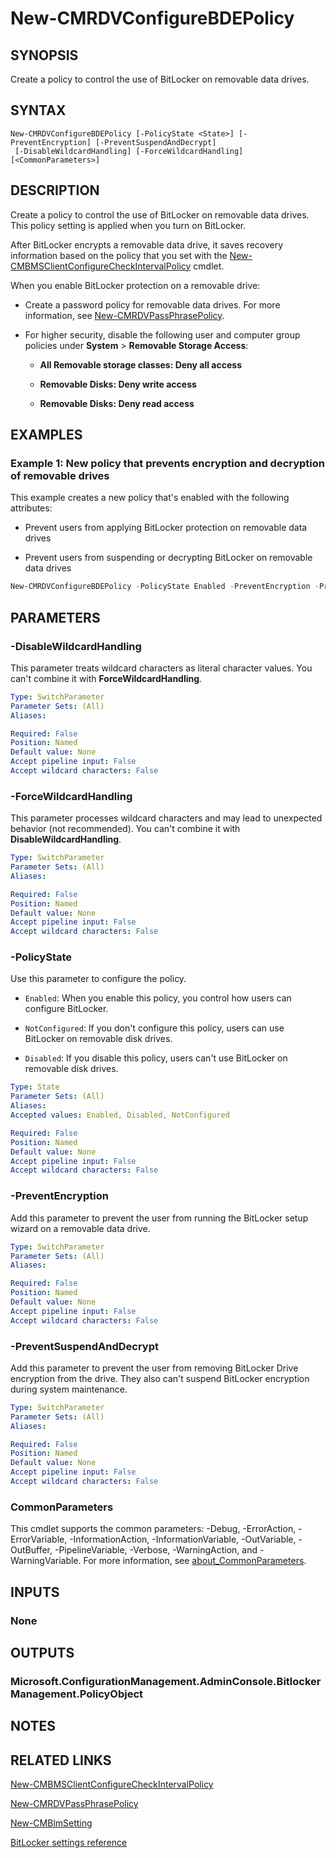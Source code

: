 ﻿---
external help file: AdminUI.PS.EP.dll-Help.xml
Module Name: ConfigurationManager
ms.date: 08/13/2020
online version:
schema: 2.0.0
---

# New-CMRDVConfigureBDEPolicy

## SYNOPSIS

Create a policy to control the use of BitLocker on removable data drives.

## SYNTAX

```
New-CMRDVConfigureBDEPolicy [-PolicyState <State>] [-PreventEncryption] [-PreventSuspendAndDecrypt]
 [-DisableWildcardHandling] [-ForceWildcardHandling] [<CommonParameters>]
```

## DESCRIPTION

Create a policy to control the use of BitLocker on removable data drives. This policy setting is applied when you turn on BitLocker.

After BitLocker encrypts a removable data drive, it saves recovery information based on the policy that you set with the [New-CMBMSClientConfigureCheckIntervalPolicy](New-CMBMSClientConfigureCheckIntervalPolicy.md) cmdlet.

When you enable BitLocker protection on a removable drive:

- Create a password policy for removable data drives. For more information, see [New-CMRDVPassPhrasePolicy](New-CMRDVPassPhrasePolicy.md).

- For higher security, disable the following user and computer group policies under **System** > **Removable Storage Access**:

  - **All Removable storage classes: Deny all access**

  - **Removable Disks: Deny write access**

  - **Removable Disks: Deny read access**

## EXAMPLES

### Example 1: New policy that prevents encryption and decryption of removable drives

This example creates a new policy that's enabled with the following attributes:

- Prevent users from applying BitLocker protection on removable data drives

- Prevent users from suspending or decrypting BitLocker on removable data drives

```powershell
New-CMRDVConfigureBDEPolicy -PolicyState Enabled -PreventEncryption -PreventSuspendAndDecrypt
```

## PARAMETERS

### -DisableWildcardHandling

This parameter treats wildcard characters as literal character values. You can't combine it with **ForceWildcardHandling**.

```yaml
Type: SwitchParameter
Parameter Sets: (All)
Aliases:

Required: False
Position: Named
Default value: None
Accept pipeline input: False
Accept wildcard characters: False
```

### -ForceWildcardHandling

This parameter processes wildcard characters and may lead to unexpected behavior (not recommended). You can't combine it with **DisableWildcardHandling**.

```yaml
Type: SwitchParameter
Parameter Sets: (All)
Aliases:

Required: False
Position: Named
Default value: None
Accept pipeline input: False
Accept wildcard characters: False
```

### -PolicyState

Use this parameter to configure the policy.

- `Enabled`: When you enable this policy, you control how users can configure BitLocker.

- `NotConfigured`: If you don't configure this policy, users can use BitLocker on removable disk drives.

- `Disabled`: If you disable this policy, users can't use BitLocker on removable disk drives.

```yaml
Type: State
Parameter Sets: (All)
Aliases:
Accepted values: Enabled, Disabled, NotConfigured

Required: False
Position: Named
Default value: None
Accept pipeline input: False
Accept wildcard characters: False
```

### -PreventEncryption

Add this parameter to prevent the user from running the BitLocker setup wizard on a removable data drive.

```yaml
Type: SwitchParameter
Parameter Sets: (All)
Aliases:

Required: False
Position: Named
Default value: None
Accept pipeline input: False
Accept wildcard characters: False
```

### -PreventSuspendAndDecrypt

Add this parameter to prevent the user from removing BitLocker Drive encryption from the drive. They also can't suspend BitLocker encryption during system maintenance.

```yaml
Type: SwitchParameter
Parameter Sets: (All)
Aliases:

Required: False
Position: Named
Default value: None
Accept pipeline input: False
Accept wildcard characters: False
```

### CommonParameters
This cmdlet supports the common parameters: -Debug, -ErrorAction, -ErrorVariable, -InformationAction, -InformationVariable, -OutVariable, -OutBuffer, -PipelineVariable, -Verbose, -WarningAction, and -WarningVariable. For more information, see [about_CommonParameters](http://go.microsoft.com/fwlink/?LinkID=113216).

## INPUTS

### None

## OUTPUTS

### Microsoft.ConfigurationManagement.AdminConsole.BitlockerManagement.PolicyObject

## NOTES

## RELATED LINKS

[New-CMBMSClientConfigureCheckIntervalPolicy](New-CMBMSClientConfigureCheckIntervalPolicy.md)

[New-CMRDVPassPhrasePolicy](New-CMRDVPassPhrasePolicy.md)

[New-CMBlmSetting](New-CMBlmSetting.md)

[BitLocker settings reference](https://docs.microsoft.com/mem/configmgr/protect/tech-ref/bitlocker/settings#removable-data-drive-encryption)
